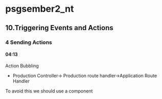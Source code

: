 # psgsember2_nt
## 10.Triggering Events and Actions
### 4 Sending Actions
#### 04:13
Action Bubbling
- Production Controller-> Production route handler->Application Route Handler  


To avoid this we should use a component
